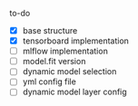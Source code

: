 to-do
- [x] base structure
- [x] tensorboard implementation
- [ ] mlflow implementation
- [ ] model.fit version
- [ ] dynamic model selection
- [ ] yml config file
- [ ] dynamic model layer config